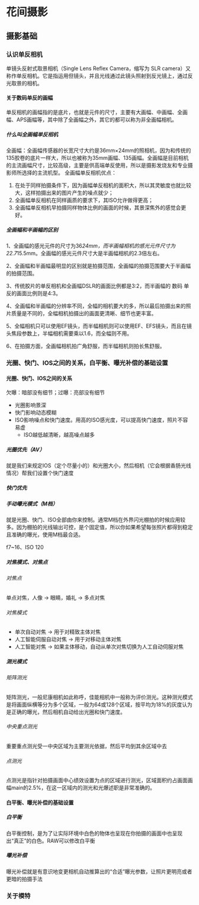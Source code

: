 # 花间摄影

## 摄影基础

### 认识单反相机

单镜头反射式取景相机（Single Lens Reflex Camera，缩写为 SLR camera）又称作单反相机。它是指运用但镜头，并且光线通过此镜头照射到反光镜上，通过反光取景的相机。

#### 关于数码单反的画幅

单反相机的画幅指的是底片，也就是元件的尺寸，主要有大画幅、中画幅、全画幅、APS画幅等，其中除了全画幅之外，其它的都可以称为非全画幅相机。

##### 什么叫全画幅单反相机

全画幅：全画幅传感器的长宽尺寸大约是36mm×24mm的照相机，因为和传统的135胶卷的底片一样大，所以也被称为35mm画幅、135画幅。全画幅是目前相机的主流画幅尺寸，比较高级，主要是供高端单反使用，所以是摄影发烧友和专业摄影师所选择的主流机型。
全画幅单反相机优点：

1. 在处于同样拍摄条件下，因为画幅单反相机的面积大，所以其灵敏度也就比较大，这样拍摄出来的图片产生的噪点就少；
2. 全画幅单反相机在同样画质的要求下，其ISO允许做得更高；
3. 全画幅单反相机早拍摄同样物体比例的画面的时候，其景深焦外的感觉会更好。

##### 全画幅和半画幅的区别

1、全画幅的感光元件的尺寸为36*24mm，而半画幅相机的感光元件尺寸为22.7*15.5mm。全画幅的感光元件尺寸大是半画幅相机的2.3倍左右。

2、全画幅和半画幅最明显的区别就是拍摄范围，全画幅的拍摄范围要大于半画幅的拍摄范围。

3、传统胶片的单反相机和全画幅DSLR的画面比例都是3:2，而半画幅的 数码 单反的画面比例则是4:3。

4、全画幅和半画幅的分辨率不同，全幅的相机要大的多，所以最后拍摄出来的照片质量是不同的，全幅相机拍摄出的画面更清晰、细节也更丰富。

5、全幅相机只可以使用EF镜头，而半幅相机则可以使用EF、EFS镜头，而且在镜头焦段参数上，半幅相机需要乘以1.6，而全幅则不用。

6、在拍摄方面，全画幅相机拍广角舒服，而半幅相机则拍长焦舒服。

### 光圈、快门、IOS之间的关系，白平衡、曝光补偿的基础设置

#### 光圈、快门、IOS之间的关系

欠曝：暗部没有细节；过曝：亮部没有细节

- 光圈影响景深
- 快门影响动态模糊
- ISO影响噪点和快门速度。用高的ISO感光度，可以提高快门速度，照片不容易虚
  - ISO越低越清晰，越高噪点越多

##### 光圈优先（AV）

就是我们来规定IOS（定个尽量小的）和光圈大小，然后相机（它会根据香肠光线情况）帮我们设置个快门速度

##### 快门优先

##### 手动曝光模式（M档）

就是光圈、快门、ISO全部由你来控制。通常M档在外界闪光棚拍的时候应用较多。因为棚拍的光线输出可控，是个固定值，所以你如果希望每张照片都得到稳定且准确的曝光，使用M档最合适。

f7~16、ISO 120

##### 对焦模式、对焦点

###### 对焦点

单点对焦，人像 -> 眼睛，婚礼 -> 多点对焦

###### 对焦模式

- 单次自动对焦 -> 用于对精致主体对焦
- 人工智能伺服自动对焦 -> 用于对移动主体对焦
- 人工智能对焦 -> 如果主体移动，自动从单次对焦切换为人工自动伺服对焦
  
##### 测光模式

###### 矩阵测光

矩阵测光，一般尼康相机如此称呼，佳能相机中一般称为评价测光。这种测光模式是将画面纵横等分为多个区域，一般为64或128个区域，按平均为18%的灰度认为是正确的曝光，然后相机自动给出光圈和快门速度。

###### 中央重点测光

重要重点测光受一中央区域为主要测光依据，然后平均到其余区域中去

###### 点测光

点测光是指针对拍摄画面中心绩效设置为点的区域进行测光，区域面积约占画面画幅main的2.5%，在这一区域内的测光和光爆述职是非常准确的。

#### 白平衡、曝光补偿的基础设置

##### 白平衡

白平衡控制，是为了让实际环境中白色的物体也呈现在你拍摄的画面中也呈现出“真正”的白色。RAW可以修改白平衡

##### 曝光补偿

曝光补偿就是有意识地变更相机自动推算出的“合适”曝光参数，让照片更明亮或者更暗的拍摄手法

### 关于模特
